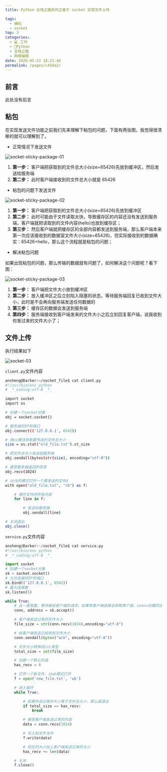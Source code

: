```yaml
---
title: Python 全栈之路系列之基于 socket 实现文件上传

tags: 
  - 编码
  - socket
top: 3
categories: 
  - 💻 工作
  - 🐍Python
  - 全栈之路
  - 网络编程
date: 2020-05-23 18:21:46
permalink: /pages/c45da2/
---
```


## 前言

此处没有前言

## 粘包

在实现发送文件功能之前我们先来理解下粘包的问题，下面有两张图，我觉得很清晰的就可以理解到了。

- 正常情况下发送文件

![socket-sticky-package-01](https://ansheng.me/wp-content/uploads/2016/12/1483021785.png)

1. **第一步：** 客户端把获取到的文件总大小(size=65426)先放到缓冲区，然后发送给服务端
2. **第二步：** 此时客户端接收到的文件总大小就是 65426

- 粘包的问题下发送文件

![socket-sticky-package-02](https://ansheng.me/wp-content/uploads/2016/12/1483021810.png)

1. **第一步：** 客户端把获取到的文件总大小(size=65426)先放到缓冲区
2. **第二步：** 此时可能由于文件读取太快，导致缓存区的内容还没有发送到服务端，客户端就把读取到的文件内容(hello)也放到缓存区；
3. **第三步：** 然后客户端就把缓存区的全部内容都发送到服务端，那么客户端本来第一次应该接收到的数据室文件大小(size=65426)，但实际接收到的数据确实：65426+hello，那么这个流程就是粘包的问题；

- 解决粘包问题

如果出现粘包的问题，那么传输的数据就有问题了，如何解决这个问题呢？看下图：

![socket-sticky-package-03](https://ansheng.me/wp-content/uploads/2016/12/1483021831.png)

1. **第一步：** 客户端把文件大小放到缓冲区
2. **第二步：** 放入缓冲区之后立刻陷入阻塞的状态，等待服务端回复已收到文件大小，此时是不会再向服务端发送任何数据的
3. **第三步：** 缓存区的数据会发送到服务端
4. **第四步：** 服务端接收到客户端发来的文件大小之后立刻回复客户端，说我收到你发过来的文件大小了；

## 文件上传

执行结果如下

![socket-03](https://ansheng.me/wp-content/uploads/2016/12/1483021854.png)

`client.py`文件内容

```bash
ansheng@Darker:~/socket_file$ cat client.py
#!/usr/bin/env python
# _*_coding:utf-8 _*_

import socket
import os

# 创建一个socket对象
obj = socket.socket()

# 服务端的IP和端口
obj.connect(('127.0.0.1', 6542))

# 用os模块获取要传送的文件总大小
size = os.stat("old_file.txt").st_size

# 把文件总大小发送给服务端
obj.sendall(bytes(str(size), encoding="utf-8"))

# 接受服务端返回的信息
obj.recv(1024)

# 以rb的模式打开一个要发送的文件d
with open("old_file.txt", "rb") as f:

    # 循环文件的所有内容
    for line in f:

        # 发送给服务端
        obj.sendall(line)

# 关闭退出
obj.close()
```

`service.py`文件内容

```Python
ansheng@Darker:~/socket_file$ cat service.py
#!/usr/bin/env python
# _*_coding:utf-8 _*_

import socket
# 创建一个socket对象
sk = socket.socket()
# 允许连接的IP和端口
sk.bind(('127.0.0.1', 6542))
# 最大连接数
sk.listen(5)

while True:
    # 会一直阻塞，等待接收客户端的请求，如果有客户端连接会获取两个值，conn=创建的连接，address=客户端的IP和端口
    conn, address = sk.accept()

    # 客户端发送过来的文件大小
    file_size = str(conn.recv(1024),encoding="utf-8")

    # 给客户端发送已经收到文件大小
    conn.sendall(bytes("ack", encoding="utf-8"))

    # 文件大小转换成int类型
    total_size = int(file_size)

    # 创建一个默认的值
    has_recv = 0

    # 打开一个新文件，以wb模式打开
    f = open('new_file.txt', 'wb')

    # 进入循环
    while True:

        # 如果传送过来的大小等于文件总大小，那么就退出
        if total_size == has_recv:
            break

        # 接受客户端发送过来的内容
        data = conn.recv(1024)

        # 写入到文件当中
        f.write(data)

        # 现在的大小加上客户端发送过来的大小
        has_recv += len(data)

    # 关闭
    f.close()
```